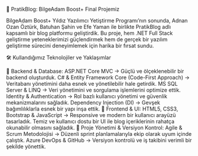 🚀 PratikBlog: BilgeAdam Boost+ Final Projemiz

BilgeAdam Boost+ Yıldız Yazılımcı Yetiştirme Programı’nın sonunda, Adnan Ozan Öztürk, Batuhan Şahin ve Efe Yaman ile birlikte PratikBlog adlı kapsamlı bir blog platformu geliştirdik. Bu proje, hem .NET Full Stack geliştirme yeteneklerimizi güçlendirmek hem de gerçek bir yazılım geliştirme sürecini deneyimlemek için harika bir fırsat sundu.

🛠 Kullandığımız Teknolojiler ve Yaklaşımlar

🔹 Backend & Database:
ASP.NET Core MVC → Güçlü ve ölçeklenebilir bir backend oluşturduk.
C# & Entity Framework Core (Code-First Approach) → Veritabanı yönetimini daha esnek ve yönetilebilir hale getirdik.
MS SQL Server & LINQ → Veri yönetimini ve sorgulama işlemlerini optimize ettik.
Identity & Authentication → Rol bazlı kullanıcı yönetimi ve güvenlik mekanizmalarını sağladık.
Dependency Injection (DI) → Gevşek bağımlılıklarla esnek bir yapı inşa ettik.
🔹 Frontend & UI:
HTML5, CSS3, Bootstrap & JavaScript → Responsive ve modern bir kullanıcı arayüzü tasarladık.
Temiz ve kullanıcı dostu bir UI ile blog içeriklerinin rahatça okunabilir olmasını sağladık.
🔹 Proje Yönetimi & Versiyon Kontrol:
Agile & Scrum Metodolojisi → Düzenli sprint planlamalarıyla ekip olarak uyum içinde çalıştık.
Azure DevOps & GitHub → Versiyon kontrolü ve iş takibini verimli bir şekilde yönettik.

